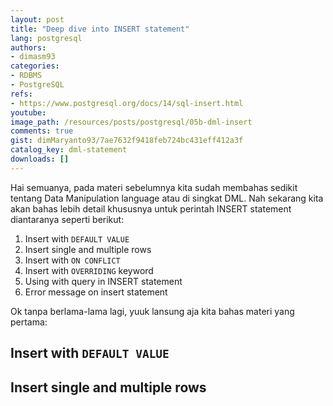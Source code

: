 ```yaml
---
layout: post
title: "Deep dive into INSERT statement"
lang: postgresql
authors:
- dimasm93
categories:
- RDBMS
- PostgreSQL
refs: 
- https://www.postgresql.org/docs/14/sql-insert.html
youtube: 
image_path: /resources/posts/postgresql/05b-dml-insert
comments: true
gist: dimMaryanto93/7ae7632f9418feb724bc431eff412a3f
catalog_key: dml-statement
downloads: []
---
```


Hai semuanya, pada materi sebelumnya kita sudah membahas sedikit tentang Data Manipulation language atau di singkat DML. Nah sekarang kita akan bahas lebih detail khususnya untuk perintah INSERT statement diantaranya seperti berikut:

1. Insert with `DEFAULT VALUE`
2. Insert single and multiple rows
3. Insert with `ON CONFLICT`
4. Insert with `OVERRIDING` keyword
4. Using with query in INSERT statement
5. Error message on insert statement

Ok tanpa berlama-lama lagi, yuuk lansung aja kita bahas materi yang pertama:

<!--more-->

## Insert with `DEFAULT VALUE`



## Insert single and multiple rows

